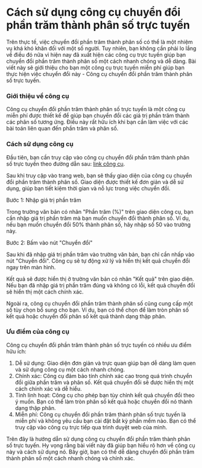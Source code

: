 Cách sử dụng công cụ chuyển đổi phần trăm thành phân số trực tuyến
==================================================================

Trên thực tế, việc chuyển đổi phần trăm thành phân số có thể là một nhiệm vụ khá khó khăn đối với một số người. Tuy nhiên, bạn không cần phải lo lắng về điều đó nữa vì hiện nay đã xuất hiện các công cụ trực tuyến giúp bạn chuyển đổi phần trăm thành phân số một cách nhanh chóng và dễ dàng. Bài viết này sẽ giới thiệu cho bạn một công cụ trực tuyến miễn phí giúp bạn thực hiện việc chuyển đổi này - Công cụ chuyển đổi phần trăm thành phân số trực tuyến.

### Giới thiệu về công cụ

Công cụ chuyển đổi phần trăm thành phân số trực tuyến là một công cụ miễn phí được thiết kế để giúp bạn chuyển đổi các giá trị phần trăm thành các phân số tương ứng. Điều này rất hữu ích khi bạn cần làm việc với các bài toán liên quan đến phần trăm và phân số.

### Cách sử dụng công cụ

Đầu tiên, bạn cần truy cập vào công cụ chuyển đổi phần trăm thành phân số trực tuyến theo đường dẫn sau: [link công cụ](https://www.onlinecalculatorsfree.com/vi/convert/percent-to-fraction.html).

Sau khi truy cập vào trang web, bạn sẽ thấy giao diện của công cụ chuyển đổi phần trăm thành phân số. Giao diện được thiết kế đơn giản và dễ sử dụng, giúp bạn tiết kiệm thời gian và nỗ lực trong việc chuyển đổi.

Bước 1: Nhập giá trị phần trăm

Trong trường văn bản có nhãn "Phần trăm (%)" trên giao diện công cụ, bạn cần nhập giá trị phần trăm mà bạn muốn chuyển đổi thành phân số. Ví dụ, nếu bạn muốn chuyển đổi 50% thành phân số, hãy nhập số 50 vào trường này.

Bước 2: Bấm vào nút "Chuyển đổi"

Sau khi đã nhập giá trị phần trăm vào trường văn bản, bạn chỉ cần nhấp vào nút "Chuyển đổi". Công cụ sẽ tự động xử lý và hiển thị kết quả chuyển đổi ngay trên màn hình.

Kết quả sẽ được hiển thị ở trường văn bản có nhãn "Kết quả" trên giao diện. Nếu bạn đã nhập giá trị phần trăm đúng và không có lỗi, kết quả chuyển đổi sẽ hiển thị một cách chính xác.

Ngoài ra, công cụ chuyển đổi phần trăm thành phân số cũng cung cấp một số tùy chọn bổ sung cho bạn. Ví dụ, bạn có thể chọn để làm tròn phân số kết quả hoặc chuyển đổi phân số kết quả thành dạng thập phân.

### Ưu điểm của công cụ

Công cụ chuyển đổi phần trăm thành phân số trực tuyến có nhiều ưu điểm hữu ích:

1. Dễ sử dụng: Giao diện đơn giản và trực quan giúp bạn dễ dàng làm quen và sử dụng công cụ một cách nhanh chóng.
2. Chính xác: Công cụ đảm bảo tính chính xác cao trong quá trình chuyển đổi giữa phần trăm và phân số. Kết quả chuyển đổi sẽ được hiển thị một cách chính xác và dễ hiểu.
3. Tính linh hoạt: Công cụ cho phép bạn tùy chỉnh kết quả chuyển đổi theo ý muốn. Bạn có thể làm tròn phân số kết quả hoặc chuyển đổi nó thành dạng thập phân.
4. Miễn phí: Công cụ chuyển đổi phần trăm thành phân số trực tuyến là miễn phí và không yêu cầu bạn cài đặt bất kỳ phần mềm nào. Bạn có thể truy cập vào công cụ trực tiếp qua trình duyệt web của mình.

Trên đây là hướng dẫn sử dụng công cụ chuyển đổi phần trăm thành phân số trực tuyến. Hy vọng rằng bài viết này đã giúp bạn hiểu rõ hơn về công cụ này và cách sử dụng nó. Bây giờ, bạn có thể dễ dàng chuyển đổi phần trăm thành phân số một cách nhanh chóng và chính xác.